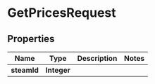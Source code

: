 

# GetPricesRequest


## Properties

| Name | Type | Description | Notes |
|------------ | ------------- | ------------- | -------------|
|**steamId** | **Integer** |  |  |



